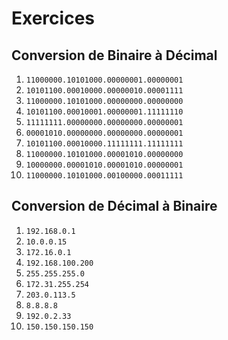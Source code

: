 # Exercices
## Conversion de Binaire à Décimal
1. `11000000.10101000.00000001.00000001`
2. `10101100.00010000.00000010.00001111`
3. `11000000.10101000.00000000.00000000`
4. `10101100.00010001.00000001.11111110`
5. `11111111.00000000.00000000.00000001`
6. `00001010.00000000.00000000.00000001`
7. `10101100.00010000.11111111.11111111`
8. `11000000.10101000.00001010.00000000`
9. `10000000.00001010.00001010.00000001`
10. `11000000.10101000.00100000.00011111`

## Conversion de Décimal à Binaire
1. `192.168.0.1`
2. `10.0.0.15`
3. `172.16.0.1`
4. `192.168.100.200`
5. `255.255.255.0`
6. `172.31.255.254`
7. `203.0.113.5`
8. `8.8.8.8`
9. `192.0.2.33`
10. `150.150.150.150`